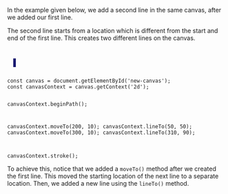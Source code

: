 In the example given below, we add a
second line in the same
canvas, after we added our first line.

The second line starts
from a location which is different from
the start and end of the first line. This
creates two different lines on the
canvas.

<codeblock language="javascript" type="lesson">
<code>
<panel language="html">
  <canvas id="new-canvas" width="400px" height="100px" style="border: 3px solid midnightblue;"></canvas>
</panel>
<panel language="javascript">
const canvas = document.getElementById('new-canvas');
const canvasContext = canvas.getContext('2d');

canvasContext.beginPath();

canvasContext.moveTo(200, 10);
canvasContext.lineTo(50, 50);
canvasContext.moveTo(300, 10);
canvasContext.lineTo(310, 90);

canvasContext.stroke();
</panel>
</code>
</codeblock>

To achieve this, notice that we
added a `moveTo()` method after we
created the first line. This moved
the starting location of the next
line to a separate location. Then, we
added a new line using the `lineTo()`
method.